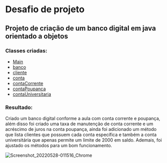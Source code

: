 <h1>Desafio de projeto</h1>

<h2>Projeto de criação de um banco digital em java orientado a objetos</h2>

<h3>Classes criadas:</h3>

- <a href="https://github.com/JuniorAndre/Bootcamp-GFT-5-Java/blob/main/Desafios/bancoEmJavaComOO/source/Main.java"> Main </a>
- <a href="https://github.com/JuniorAndre/Bootcamp-GFT-5-Java/blob/main/Desafios/bancoEmJavaComOO/source/banco.java"> banco </a>
- <a href="https://github.com/JuniorAndre/Bootcamp-GFT-5-Java/blob/main/Desafios/bancoEmJavaComOO/source/cliente.java"> cliente </a>
- <a href="https://github.com/JuniorAndre/Bootcamp-GFT-5-Java/blob/main/Desafios/bancoEmJavaComOO/source/conta.java"> conta </a>
- <a href="https://github.com/JuniorAndre/Bootcamp-GFT-5-Java/blob/main/Desafios/bancoEmJavaComOO/source/contaCorrente.java"> contaCorrente </a>
- <a href="https://github.com/JuniorAndre/Bootcamp-GFT-5-Java/blob/main/Desafios/bancoEmJavaComOO/source/contaPoupanca.java"> contaPoupanca </a>
- <a href="https://github.com/JuniorAndre/Bootcamp-GFT-5-Java/blob/main/Desafios/bancoEmJavaComOO/source/contaUniversitaria.java"> contaUniversitaria </a>

<h3>Resultado:</h3>
Criado um banco digital conforme a aula com conta corrente e poupança, além disso foi criado uma taxa de manutenção de conta corrente e um acréscimo de juros na conta poupança, 
ainda foi adicionado um método que lista clientes que possuem cada conta específica e também a conta universitária que apenas permite um limite de 2000 
em saldo. Ademais, foi ajustado os métodos para um bom funcionamento.

![Screenshot_20220528-011516_Chrome](https://user-images.githubusercontent.com/65295725/170809473-d382dc38-2f16-4783-82d8-bccffc69fd13.jpg)
